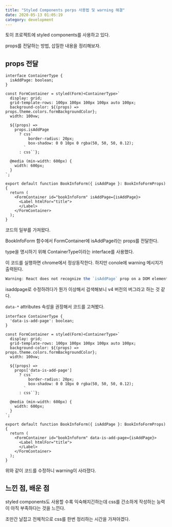 ```yaml
---
title: "Styled Components porps 사용법 및 warning 해결"
date: 2020-05-13 01:05:19
category: development
---
```


토이 프로젝트에 styled components를 사용하고 있다.

props를 전달하는 방법, 삽질한 내용을 정리해보자.

## props 전달

```tsx
interface ContainerType {
  isAddPage: boolean;
}

const FormContainer = styled(Form)<ContainerType>`
  display: grid;
  grid-template-rows: 100px 100px 100px 100px auto 100px;
  background-color: ${(props) => props.theme.colors.formBackgroundColor};
  width: 100vw;

  ${(props) =>
    props.isAddPage
      ? css`
          border-radius: 20px;
          box-shadow: 0 0 10px 0 rgba(50, 50, 50, 0.12);
        `
      : css``};

  @media (min-width: 600px) {
    width: 600px;
  }
`;

export default function BookInfoForm({ isAddPage }: BookInfoFormProps) {
  return (
    <FormContainer id="bookInfoForm" isAddPage={isAddPage}>
      <Label htmlFor="title">
      </Label>
    </FormContainer>
  );
}
```

코드의 일부를 가져왔다.

BookInfoForm 함수에서 FormContainer에 isAddPage라는 props를 전달한다.

type을 명시하기 위해 ContainerType이라는 interface를 사용했다.

이 코드를 실행하면 chrome에서 정상동작한다. 하지만 conole에 warning 메시지가 출력된다.

```js
Warning: React does not recognize the `isAddPage` prop on a DOM element. If you intentionally want it to appear in the DOM as a custom attribute, spell it as lowercase `isaddpage` instead. If you accidentally passed it from a parent component, remove it from the DOM element.
```

isaddpage로 수정하려다가 뭔가 이상해서 검색해보니 v4 버전의 버그라고 하는 것 같다.

`data-*` attributes 속성을 권장해서 코드를 고쳐봤다.

```tsx
interface ContainerType {
  'data-is-add-page': boolean;
}

const FormContainer = styled(Form)<ContainerType>`
  display: grid;
  grid-template-rows: 100px 100px 100px 100px auto 100px;
  background-color: ${(props) => props.theme.colors.formBackgroundColor};
  width: 100vw;

  ${(props) =>
    props['data-is-add-page']
      ? css`
          border-radius: 20px;
          box-shadow: 0 0 10px 0 rgba(50, 50, 50, 0.12);
        `
      : css``};

  @media (min-width: 600px) {
    width: 600px;
  }
`;

export default function BookInfoForm({ isAddPage }: BookInfoFormProps) {
  return (
    <FormContainer id="bookInfoForm" data-is-add-page={isAddPage}>
      <Label htmlFor="title">
      </Label>
    </FormContainer>
  );
}
```

위와 같이 코드를 수정하니 warning이 사라졌다.

## 느낀 점, 배운 점

styled components도 사용할 수록 익숙해지긴하는데 css를 간소하게 작성하는 능력이 아직 부족하다는 것을 느낀다.

조만간 날잡고 전체적으로 css를 한번 정리하는 시간을 가져야겠다.

